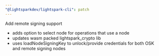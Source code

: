 ```yaml
---
"@lightsparkdev/lightspark-cli": patch
---
```


Add remote signing support
- adds option to select node for operations that use a node
- updates wasm packed lightspark_crypto lib
- uses loadNodeSigningKey to unlock/provide credentials for both OSK and remote signing nodes
